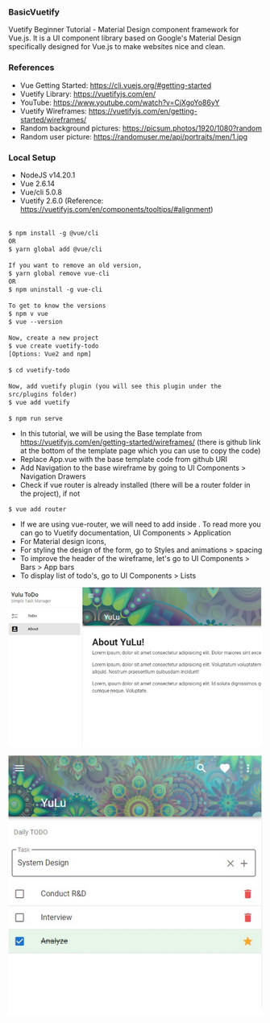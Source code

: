 ### BasicVuetify
Vuetify Beginner Tutorial - Material Design component framework for Vue.js. It is a UI component library based on Google's Material Design specifically designed for Vue.js to make websites nice and clean.


### References
* Vue Getting Started: https://cli.vuejs.org/#getting-started
* Vuetify Library: https://vuetifyjs.com/en/
* YouTube: https://www.youtube.com/watch?v=CjXgoYo86yY
* Vuetify Wireframes: https://vuetifyjs.com/en/getting-started/wireframes/
* Random background pictures: https://picsum.photos/1920/1080?random
* Random user picture: https://randomuser.me/api/portraits/men/1.jpg

### Local Setup
* NodeJS v14.20.1
* Vue 2.6.14
* Vue/cli 5.0.8
* Vuetify 2.6.0 (Reference: https://vuetifyjs.com/en/components/tooltips/#alignment)
  
```

$ npm install -g @vue/cli
OR
$ yarn global add @vue/cli

If you want to remove an old version, 
$ yarn global remove vue-cli
OR
$ npm uninstall -g vue-cli

To get to know the versions
$ npm v vue
$ vue --version

Now, create a new project
$ vue create vuetify-todo
[Options: Vue2 and npm]

$ cd vuetify-todo

Now, add vuetify plugin (you will see this plugin under the src/plugins folder)
$ vue add vuetify

$ npm run serve
```

* In this tutorial, we will be using the Base template from https://vuetifyjs.com/en/getting-started/wireframes/ (there is github link at the bottom of the template page which you can use to copy the code)
* Replace App.vue with the base template code from github URI
* Add Navigation to the base wireframe by going to UI Components > Navigation Drawers
* Check if vue router is already installed (there will be a router folder in the project), if not
```
$ vue add router
```
* If we are using vue-router, we will need to add <router-view> inside <v-main>. To read more you can go to Vuetify documentation, UI Components > Application 
* For Material design icons, 
* For styling the design of the form, go to Styles and animations > spacing
* To improve the header of the wireframe, let's go to UI Components > Bars > App bars
* To display list of todo's, go to UI Components > Lists 


![YuLu About](assets/yulu-about.jpg)

![YuLu Tasks](assets/yulu-todo.jpg)
